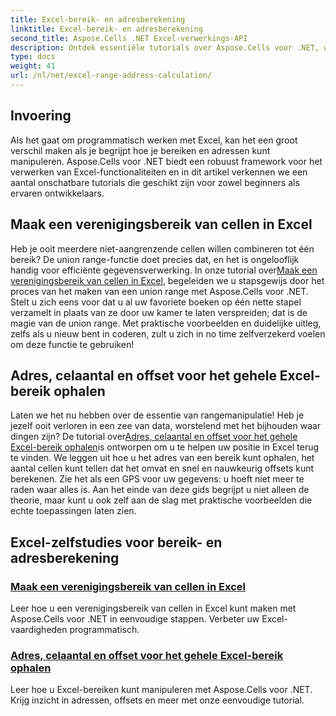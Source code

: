 ```yaml
---
title: Excel-bereik- en adresberekening
linktitle: Excel-bereik- en adresberekening
second_title: Aspose.Cells .NET Excel-verwerkings-API
description: Ontdek essentiële tutorials over Aspose.Cells voor .NET, waarin het maken van Excel-bereiken, adresberekening en geavanceerde manipulaties eenvoudig aan bod komen.
type: docs
weight: 41
url: /nl/net/excel-range-address-calculation/
---
```

## Invoering

Als het gaat om programmatisch werken met Excel, kan het een groot verschil maken als je begrijpt hoe je bereiken en adressen kunt manipuleren. Aspose.Cells voor .NET biedt een robuust framework voor het verwerken van Excel-functionaliteiten en in dit artikel verkennen we een aantal onschatbare tutorials die geschikt zijn voor zowel beginners als ervaren ontwikkelaars.

## Maak een verenigingsbereik van cellen in Excel

Heb je ooit meerdere niet-aangrenzende cellen willen combineren tot één bereik? De union range-functie doet precies dat, en het is ongelooflijk handig voor efficiënte gegevensverwerking. In onze tutorial over[Maak een verenigingsbereik van cellen in Excel](./create-union-range-of-cells-in-excel/), begeleiden we u stapsgewijs door het proces van het maken van een union range met Aspose.Cells voor .NET. Stelt u zich eens voor dat u al uw favoriete boeken op één nette stapel verzamelt in plaats van ze door uw kamer te laten verspreiden; dat is de magie van de union range. Met praktische voorbeelden en duidelijke uitleg, zelfs als u nieuw bent in coderen, zult u zich in no time zelfverzekerd voelen om deze functie te gebruiken!

## Adres, celaantal en offset voor het gehele Excel-bereik ophalen

 Laten we het nu hebben over de essentie van rangemanipulatie! Heb je jezelf ooit verloren in een zee van data, worstelend met het bijhouden waar dingen zijn? De tutorial over[Adres, celaantal en offset voor het gehele Excel-bereik ophalen](./get-address-cell-count-and-offset-for-entire-excel-range/)is ontworpen om u te helpen uw positie in Excel terug te vinden. We leggen uit hoe u het adres van een bereik kunt ophalen, het aantal cellen kunt tellen dat het omvat en snel en nauwkeurig offsets kunt berekenen. Zie het als een GPS voor uw gegevens: u hoeft niet meer te raden waar alles is. Aan het einde van deze gids begrijpt u niet alleen de theorie, maar kunt u ook zelf aan de slag met praktische voorbeelden die echte toepassingen laten zien.


## Excel-zelfstudies voor bereik- en adresberekening
### [Maak een verenigingsbereik van cellen in Excel](./create-union-range-of-cells-in-excel/)
Leer hoe u een verenigingsbereik van cellen in Excel kunt maken met Aspose.Cells voor .NET in eenvoudige stappen. Verbeter uw Excel-vaardigheden programmatisch.
### [Adres, celaantal en offset voor het gehele Excel-bereik ophalen](./get-address-cell-count-and-offset-for-entire-excel-range/)
Leer hoe u Excel-bereiken kunt manipuleren met Aspose.Cells voor .NET. Krijg inzicht in adressen, offsets en meer met onze eenvoudige tutorial.
